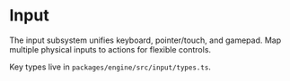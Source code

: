 # Input

The input subsystem unifies keyboard, pointer/touch, and gamepad. Map multiple physical inputs to actions for flexible controls.

Key types live in `packages/engine/src/input/types.ts`.
